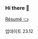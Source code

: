 ### Hi there 👋

<!--
**ibcylon/ibcylon** is a ✨ _special_ ✨ repository because its `README.md` (this file) appears on your GitHub profile.

Here are some ideas to get you started:

- 🔭 I’m currently working on ...
- 🌱 I’m currently learning ...
- 👯 I’m looking to collaborate on ...
- 🤔 I’m looking for help with ...
- 💬 Ask me about ...
- 📫 How to reach me: ...
- 😄 Pronouns: ...
- ⚡ Fun fact: ...
-->

[Résumé 👈](https://onyx-beryl-72a.notion.site/R-sum-23-12-b18de4b60d944e22967acea51b958773?pvs=4)

업데이트 23.12
